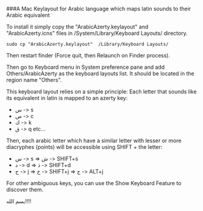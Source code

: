 ###A Mac Keylayout for Arabic language which maps latin sounds to their Arabic equivalent

To install it simply copy the "ArabicAzerty.keylayout" and "ArabicAzerty.icns" files in /System/Library/Keyboard Layouts/ directory.

    sudo cp "ArabicAzerty.keylayout"  /Library/Keyboard Layouts/

Then restart finder (Force quit, then Relaunch on Finder process).

Then go to Keyboard menu in System preference pane and add Others/ArabicAzerty as the keyboard layouts list. It should be located in the region name "Others".

This keyboard layout relies on a simple principle: Each letter that sounds like its equivalent in latin is mapped to an azerty key:
- س -> s
- ص -> c
- ك -> k
- ق -> q
etc...

Then, each arabic letter which have a similar letter with lesser or more diacryphes (points) will be accessible using SHIFT + the letter:
- س -> s => ش -> SHIFT+s
- د -> d => ذ -> SHIFT+d
- ح -> j => خ -> SHIFT+j => ج -> ALT+j

For other ambiguous keys, you can use the Show Keyboard Feature to discover them. 


بسم الله!!!!
